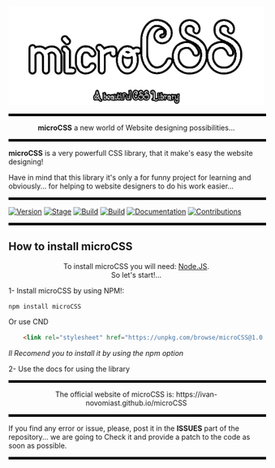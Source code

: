 <p align="center">
  <img src="resources/images/microCSS Logo white rounded(1).png">
</p>
<hr style="width: 100%; border: solid 2px black;">
<p align="center">
  <b>microCSS</b> a new world of Website designing possibilities...
</p>
<hr style="width: 100%; border: solid 2px black;">

**microCSS** is a very powerfull CSS library, that it make's easy the website designing!

Have in mind that this library it's only a for funny project for learning and obviously... for helping to website designers to do his work easier...

<hr style="width: 100%; border: solid 2px black;">

[![Version](https://img.shields.io/badge/microCSS-1.0.0-blue.svg?maxAge=259200)]()
[![Stage](https://img.shields.io/badge/Release-UnderDevelopment-orange.svg)]()
[![Build](https://img.shields.io/badge/Supported_CSS_Version-Css3-blue.svg)]()
[![Build](https://img.shields.io/badge/Intall_Method-NPM-darkgreen.svg)]()
[![Documentation](https://img.shields.io/badge/Docs-Press_Here!-purple.svg?maxAge=259200)](https://ivan-novomiast.github.io/microCSS/documentation/en)
[![Contributions](https://img.shields.io/badge/Contributions-Press_Here!-yellow.svg?maxAge=259200)](https://ivan-novomiast.github.io/microCSS/contribute/)

<hr style="width: 100%; border: solid 2px black;">

## How to install **microCSS**
<p align="center">
  To install microCSS you will need:
  <a href="https://nodejs.org/">Node.JS</a>. <br>
  So let's start!...
</p>
1- Install microCSS by using  NPM!: <br>

```npm
npm install microCSS
```
Or use CND

```html
    <link rel="stylesheet" href="https://unpkg.com/browse/microCSS@1.0.0/dist/main.css">
```
 *Il Recomend you to install it by using the npm option*
 
2- Use the docs for using the library

<hr style="width: 100%; border: solid 2px black;">

<p align="center">
  The official website of microCSS is: https://ivan-novomiast.github.io/microCSS
</p>

<hr style="width: 100%; border: solid 2px black;">

If you find any error or issue, please, post it in the **ISSUES** part of the repository... we are going to Check it and provide a patch to the code as soon as possible.

<hr style="width: 100%; border: solid 2px black;">
